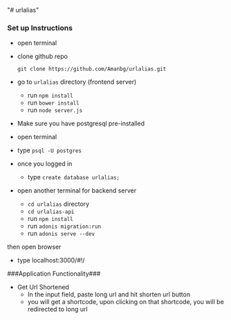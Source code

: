 "# urlalias" 
### Set up Instructions ###

* open terminal
* clone github repo 
	```
	git clone https://github.com/Amanbg/urlalias.git
	```
* go to ```urlalias``` directory (frontend server)
	* run ```npm install```
	* run ```bower install```
	* run ```node server.js```

* Make sure you have postgresql pre-installed
* open terminal

* type ```psql -U postgres```
* once you logged in 
	* type ```create database urlalias;```

* open another terminal for backend server
	* ```cd urlalias``` directory
	* ```cd urlalias-api```
	* run ```npm install```
	* run ```adonis migration:run```
	* run ```adonis serve --dev```

then open browser
* type localhost:3000/#!/

###Application Functionality###

* Get Url Shortened
	* In the input field, paste long url and hit shorten url button
	* you will get a shortcode, upon clicking on that shortcode, you will be redirected to long url
